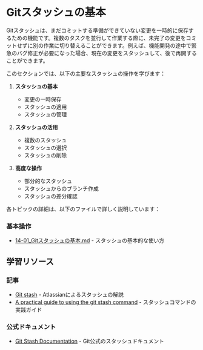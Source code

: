 # Gitスタッシュの基本

Gitスタッシュは、まだコミットする準備ができていない変更を一時的に保存するための機能です。複数のタスクを並行して作業する際に、未完了の変更をコミットせずに別の作業に切り替えることができます。例えば、機能開発の途中で緊急のバグ修正が必要になった場合、現在の変更をスタッシュして、後で再開することができます。

このセクションでは、以下の主要なスタッシュの操作を学びます：

1. **スタッシュの基本**
   - 変更の一時保存
   - スタッシュの適用
   - スタッシュの管理

2. **スタッシュの活用**
   - 複数のスタッシュ
   - スタッシュの選択
   - スタッシュの削除

3. **高度な操作**
   - 部分的なスタッシュ
   - スタッシュからのブランチ作成
   - スタッシュの差分確認

各トピックの詳細は、以下のファイルで詳しく説明しています：

### 基本操作
- [14-01_Gitスタッシュの基本.md](14-01_Gitスタッシュの基本.md) - スタッシュの基本的な使い方

## 学習リソース

### 記事
- [Git stash](https://www.atlassian.com/git/tutorials/saving-changes/git-stash) - Atlassianによるスタッシュの解説
- [A practical guide to using the git stash command](https://opensource.com/article/21/4/git-stash) - スタッシュコマンドの実践ガイド

### 公式ドキュメント
- [Git Stash Documentation](https://git-scm.com/docs/git-stash) - Git公式のスタッシュドキュメント 
